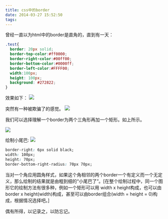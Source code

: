 ```yaml
---
title: css中的border
date: 2014-03-27 15:52:50
tags:
---
```

曾经一直以为html中的border是直角的，直到有一天：
``` css
.test{
  border: 20px solid;
  border-top-color:#ff0000;
  border-right-color:#00ff00;
  border-bottom-color:#0000ff;
  border-left-color:#FFFF00;
  width:100px;
  height: 100px;
  background: #272822;
}
```

效果如下：
![](/postimg/20140327154959234.png)

突然有一种被欺骗了的感觉。
![](/postimg/20140327155144187.png)

我们可以选择理解一个border为两个三角形再加一个矩形。如上所示。

![](/postimg/20140327155449234.png)

绘制小尾巴:
![](/postimg/20140327155603921.png)
``` css
border-right: 6px solid black;
width: 100px;
height: 70px;
border-bottom-right-radius: 70px 70px;
```

当对一个角应用圆角样式，如果这个角相邻的两个border一个有定义而一个无定义，那么绘制的结果就是由粗到细的“小尾巴了”。[在整个绘制过程中，同一个图形它的绘制方法有很多种，例如一个矩形可以用 width x height构成，也可以由border x height(width)构成，甚至可以由border组合(width = height = 0)构成，根据情况选择吧。]

偶有所得，以记录之，以防忘记。